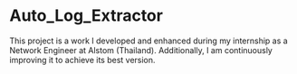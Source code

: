 # Auto_Log_Extractor
This project is a work I developed and enhanced during my internship as a Network Engineer at Alstom (Thailand). Additionally, I am continuously improving it to achieve its best version.
